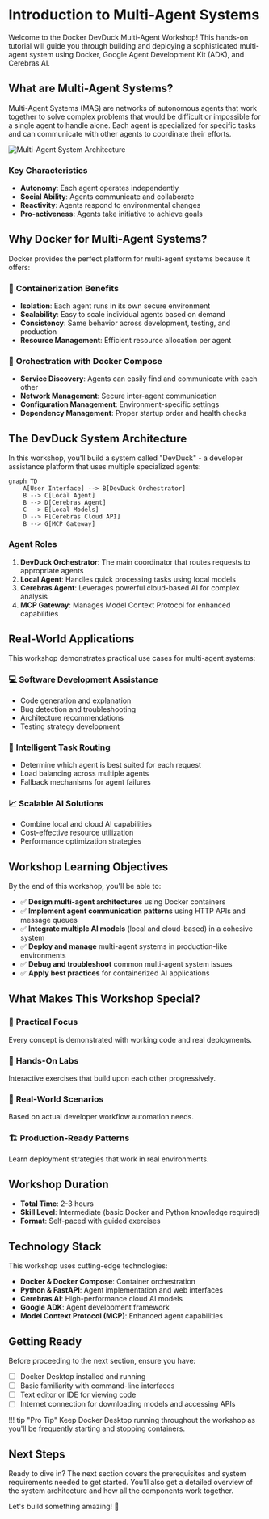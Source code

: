 # Introduction to Multi-Agent Systems

Welcome to the Docker DevDuck Multi-Agent Workshop! This hands-on tutorial will guide you through building and deploying a sophisticated multi-agent system using Docker, Google Agent Development Kit (ADK), and Cerebras AI.

## What are Multi-Agent Systems?

Multi-Agent Systems (MAS) are networks of autonomous agents that work together to solve complex problems that would be difficult or impossible for a single agent to handle alone. Each agent is specialized for specific tasks and can communicate with other agents to coordinate their efforts.

![Multi-Agent System Architecture](./images/mas-overview.png)

### Key Characteristics

- **Autonomy**: Each agent operates independently
- **Social Ability**: Agents communicate and collaborate
- **Reactivity**: Agents respond to environmental changes
- **Pro-activeness**: Agents take initiative to achieve goals

## Why Docker for Multi-Agent Systems?

Docker provides the perfect platform for multi-agent systems because it offers:

### 🚢 **Containerization Benefits**
- **Isolation**: Each agent runs in its own secure environment
- **Scalability**: Easy to scale individual agents based on demand
- **Consistency**: Same behavior across development, testing, and production
- **Resource Management**: Efficient resource allocation per agent

### 🎼 **Orchestration with Docker Compose**
- **Service Discovery**: Agents can easily find and communicate with each other
- **Network Management**: Secure inter-agent communication
- **Configuration Management**: Environment-specific settings
- **Dependency Management**: Proper startup order and health checks

## The DevDuck System Architecture

In this workshop, you'll build a system called "DevDuck" - a developer assistance platform that uses multiple specialized agents:

```mermaid
graph TD
    A[User Interface] --> B[DevDuck Orchestrator]
    B --> C[Local Agent]
    B --> D[Cerebras Agent]
    C --> E[Local Models]
    D --> F[Cerebras Cloud API]
    B --> G[MCP Gateway]
```

### Agent Roles

1. **DevDuck Orchestrator**: The main coordinator that routes requests to appropriate agents
2. **Local Agent**: Handles quick processing tasks using local models
3. **Cerebras Agent**: Leverages powerful cloud-based AI for complex analysis
4. **MCP Gateway**: Manages Model Context Protocol for enhanced capabilities

## Real-World Applications

This workshop demonstrates practical use cases for multi-agent systems:

### 💻 **Software Development Assistance**
- Code generation and explanation
- Bug detection and troubleshooting
- Architecture recommendations
- Testing strategy development

### 🎯 **Intelligent Task Routing**
- Determine which agent is best suited for each request
- Load balancing across multiple agents
- Fallback mechanisms for agent failures

### 📈 **Scalable AI Solutions**
- Combine local and cloud AI capabilities
- Cost-effective resource utilization
- Performance optimization strategies

## Workshop Learning Objectives

By the end of this workshop, you'll be able to:

- ✅ **Design multi-agent architectures** using Docker containers
- ✅ **Implement agent communication patterns** using HTTP APIs and message queues
- ✅ **Integrate multiple AI models** (local and cloud-based) in a cohesive system
- ✅ **Deploy and manage** multi-agent systems in production-like environments
- ✅ **Debug and troubleshoot** common multi-agent system issues
- ✅ **Apply best practices** for containerized AI applications

## What Makes This Workshop Special?

### 🎯 **Practical Focus**
Every concept is demonstrated with working code and real deployments.

### 🧪 **Hands-On Labs** 
Interactive exercises that build upon each other progressively.

### 🔄 **Real-World Scenarios**
Based on actual developer workflow automation needs.

### 🏗️ **Production-Ready Patterns**
Learn deployment strategies that work in real environments.

## Workshop Duration

- **Total Time**: 2-3 hours
- **Skill Level**: Intermediate (basic Docker and Python knowledge required)
- **Format**: Self-paced with guided exercises

## Technology Stack

This workshop uses cutting-edge technologies:

- **Docker & Docker Compose**: Container orchestration
- **Python & FastAPI**: Agent implementation and web interfaces
- **Cerebras AI**: High-performance cloud AI models
- **Google ADK**: Agent development framework
- **Model Context Protocol (MCP)**: Enhanced agent capabilities

## Getting Ready

Before proceeding to the next section, ensure you have:

- [ ] Docker Desktop installed and running
- [ ] Basic familiarity with command-line interfaces
- [ ] Text editor or IDE for viewing code
- [ ] Internet connection for downloading models and accessing APIs

!!! tip "Pro Tip"
    Keep Docker Desktop running throughout the workshop as you'll be frequently starting and stopping containers.

## Next Steps

Ready to dive in? The next section covers the prerequisites and system requirements needed to get started. You'll also get a detailed overview of the system architecture and how all the components work together.

Let's build something amazing! 🚀
